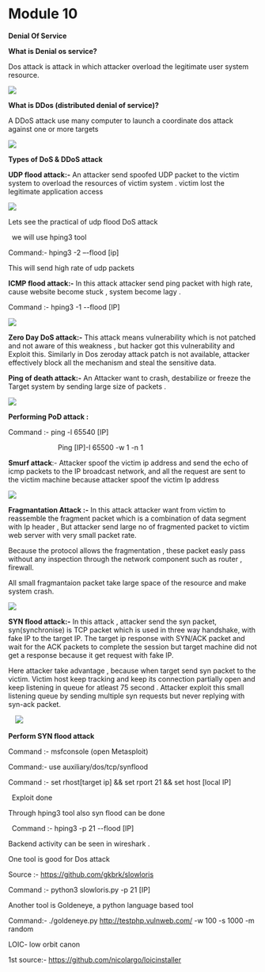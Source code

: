 ﻿# Module 10

**Denial Of Service**

**What is Denial os service?**

Dos attack is attack in which attacker overload the legitimate user system resource.

![](Aspose.Words.b867f034-488b-4058-8217-d4c7e2c6a62a.001.png)

**What is DDos (distributed denial of service)?**

A DDoS attack use many computer to launch a coordinate dos attack against one or more targets

![](Aspose.Words.b867f034-488b-4058-8217-d4c7e2c6a62a.002.png)

**Types of DoS & DDoS attack** 

**UDP flood attack:-** An attacker send spoofed UDP packet to the victim system to overload the resources of victim system . victim lost the legitimate application access

![](Aspose.Words.b867f034-488b-4058-8217-d4c7e2c6a62a.003.png)

Lets see the practical of udp flood DoS attack

` `we will  use hping3 tool 

Command:- hping3 -2 –-flood [ip]

This will send high rate of udp packets

**ICMP flood attack:-** In this attack attacker send ping packet with high rate, cause website become stuck , system become lagy .

Command :- hping3 -1 --flood [IP]

![](Aspose.Words.b867f034-488b-4058-8217-d4c7e2c6a62a.004.png)

**Zero Day DoS attack:-** This attack means vulnerability which is not patched and not aware of this weakness , but hacker got this vulnerability and Exploit this. Similarly in Dos  zeroday attack patch is not available, attacker effectively block all the mechanism and steal the sensitive data.

**Ping of death attack:-** An Attacker want to crash, destabilize or freeze the Target system by sending large size of packets . 

![](Aspose.Words.b867f034-488b-4058-8217-d4c7e2c6a62a.005.png)

**Performing PoD attack :**

Command :- ping -l 65540 [IP]

`              `Ping [IP]-l 65500 -w 1 -n 1

**Smurf attack**:- Attacker spoof the victim ip address and send the echo of icmp packets to the IP broadcast network, and all the request are sent to the victim machine because attacker spoof the victim Ip address

![](Aspose.Words.b867f034-488b-4058-8217-d4c7e2c6a62a.006.png)

**Fragmantation Attack :-**  In this attack attacker want from victim to reassemble the fragment packet which is a combination of data segment with Ip header , But attacker send large no of fragmented packet to victim web server  with very small packet rate.

Because the protocol allows the fragmentation , these packet easly pass without any inspection through the network component  such as router , firewall. 

All small fragmantaion packet take large space of the resource and make system crash.

![](Aspose.Words.b867f034-488b-4058-8217-d4c7e2c6a62a.007.png) 

**SYN flood attack:-**  In this attack , attacker send the syn packet, syn(synchronise) is TCP packet which is used in three way handshake, with fake IP to the target IP. The target ip response with SYN/ACK packet and wait for the ACK packets to complete the session but target machine did not get a response because it get request with fake IP.

Here attacker take advantage , because when target send syn packet to the victim. Victim host keep tracking and keep its connection partially open and keep listening in queue for atleast 75 second . Attacker exploit this small listening queue by sending multiple syn requests but never replying with syn-ack packet.


`  `![](Aspose.Words.b867f034-488b-4058-8217-d4c7e2c6a62a.008.png)

**Perform SYN flood attack** 

Command :- msfconsole (open Metasploit)

Command:- use auxiliary/dos/tcp/synflood

Command :- set rhost[target ip] && set rport 21 && set host [local IP]

` `Exploit  done

Through hping3 tool also syn flood can be done

` `Command :- hping3 -p 21 --flood [IP]

Backend activity can be seen in wireshark .

One tool is good for Dos attack 

Source :- <https://github.com/gkbrk/slowloris>

Command :- python3 slowloris.py -p 21 [IP]

Another tool is Goldeneye, a python language based tool

Command:- ./goldeneye.py <http://testphp.vulnweb.com/>  -w 100 -s 1000 -m random

LOIC- low orbit canon

1st source:- <https://github.com/nicolargo/loicinstaller>

